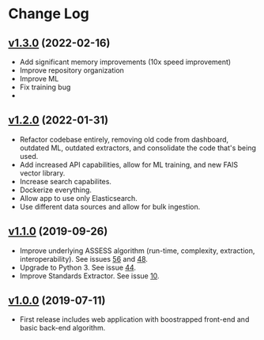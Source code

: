 # Change Log

## [v1.3.0](https://github.com/nasa-jpl/ASSESS/tree/v1.3.0) (2022-02-16)
- Add significant memory improvements (10x speed improvement)
- Improve repository organization
- Improve ML
- Fix training bug
-
## [v1.2.0](https://github.com/nasa-jpl/ASSESS/tree/v1.2.0) (2022-01-31)
- Refactor codebase entirely, removing old code from dashboard, outdated ML, outdated extractors, and consolidate the code that's being used.
- Add increased API capabilities, allow for ML training, and new FAIS vector library.
- Increase search capabilites. 
- Dockerize everything.
- Allow app to use only Elasticsearch.
- Use different data sources and allow for bulk ingestion.

## [v1.1.0](https://github.com/nasa-jpl/ASSESS/tree/v1.1.0) (2019-09-26)
- Improve underlying ASSESS algorithm (run-time, complexity, extraction, interoperability). See issues [56](https://github.com/nasa-jpl/ASSESS/issues/56) and [48](https://github.com/nasa-jpl/ASSESS/issues/48).
- Upgrade to Python 3. See issue [44](https://github.com/nasa-jpl/ASSESS/issues/44).
- Improve Standards Extractor. See issue [10](https://github.com/nasa-jpl/ASSESS/issues/10).

## [v1.0.0](https://github.com/nasa-jpl/ASSESS/tree/v1.0.0) (2019-07-11)
- First release includes web application with boostrapped front-end and basic back-end algorithm.
